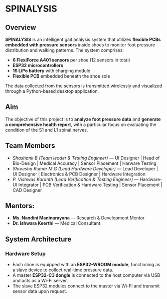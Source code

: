 # SPINALYSIS

## Overview

**SPINALYSIS** is an intelligent gait analysis system that utilizes **flexible PCBs embedded with pressure sensors** inside shoes to monitor foot pressure distribution and walking patterns. The system comprises:

* **6 FlexiForce A401 sensors** per shoe (12 sensors in total)
* **ESP32 microcontrollers**
* **1S LiPo battery** with charging module
* **Flexible PCB** embedded beneath the shoe sole

The data collected from the sensors is transmitted wirelessly and visualized through a Python-based desktop application.

## Aim

The objective of this project is to **analyze foot pressure data** and **generate a comprehensive health report**, with a particular focus on evaluating the condition of the S1 and L1 spinal nerves.

## Team Members

* *Shashank B (Team leader & Testing Engineer)* — UI Designer | Head of Bio-Design | Medical Accuracy | Sensor Placement | Harware Testing
* *Shreesha Kumar M G (Lead Hardware Developer)* — Lead Developer | UI Designer | Electronics & PCB Designer | Hardware Integration
* *P. Vishwas Karanth (Lead Verification & Testing Engineer)* — Hardware-UI Integrator | PCB Verification & Hardware Testing | Sensor Placement | CAD Designer

## Mentors:

* **Ms. Nandini Maninarayana** — Research & Development Mentor
* **Dr. Ishwara Keerthi** — Medical Consultant

## System Architecture

### Hardware Setup

* Each shoe is equipped with an **ESP32-WROOM module**, functioning as a slave device to collect real-time pressure data.
* A master **ESP32-C3 dongle** is connected to the host computer via USB and acts as a Wi-Fi server.
* The slave ESP32 modules connect to the master via Wi-Fi and transmit sensor data upon request.
